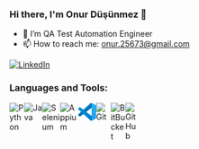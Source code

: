 ### Hi there, I'm Onur Düşünmez 👋
- 🔭 I’m QA Test Automation Engineer
- 📫 How to reach me: onur.25673@gmail.com

[![LinkedIn](https://img.shields.io/badge/LinkedIn-blue?style=flat&logo=linkedin)](https://www.linkedin.com/in/onurdusunmez/)


### Languages and Tools:

[<img align="left" alt="Python" width="26px" src="https://upload.wikimedia.org/wikipedia/commons/thumb/c/c3/Python-logo-notext.svg/1200px-Python-logo-notext.svg.png" />][python]
[<img align="left" alt="Java" width="32px" src="https://brandslogos.com/wp-content/uploads/images/large/java-logo-1.png" />][java]
[<img align="left" alt="Selenium" width="32px" src="https://seeklogo.com/images/S/selenium-logo-DB9103D7CF-seeklogo.com.png" />][selenium]
[<img align="left" alt="Appium" width="32px" src="https://seeklogo.com/images/A/appium-logo-2AB368AF4A-seeklogo.com.png"/>][appium]
[<img align="left" alt="Visual Studio Code" width="32px" src="https://raw.githubusercontent.com/github/explore/80688e429a7d4ef2fca1e82350fe8e3517d3494d/topics/visual-studio-code/visual-studio-code.png" />][vscode]
[<img align="left" alt="Git" width="26px" src="https://www.svgrepo.com/show/373623/git.svg" />][git]
[<img align="left" alt="BitBucket" width="26px" src="https://brandslogos.com/wp-content/uploads/thumbs/bitbucket-logo-vector-1.svg" />][bitbucket]
[<img align="left" alt="GitHub" width="26px" src="https://www.svgrepo.com/show/217753/github.svg" />][github]


[python]: https://www.python.org/
[java]: https://www.java.com/tr/
[selenium]: https://www.selenium.dev/
[appium]: https://appium.io/
[vscode]: https://code.visualstudio.com/
[git]: https://git-scm.com/
[github]: https://github.com/
[bitbucket]: https://bitbucket.org/product/


<!--
**OnurDsnmz/OnurDsnmz** is a ✨ _special_ ✨ repository because its `README.md` (this file) appears on your GitHub profile.

Here are some ideas to get you started:

- 🔭 I’m currently working on ...
- 🌱 I’m currently learning ...
- 👯 I’m looking to collaborate on ...
- 🤔 I’m looking for help with ...
- 💬 Ask me about ...
- 📫 How to reach me: ...
- 😄 Pronouns: ...
- ⚡ Fun fact: ...
-->
